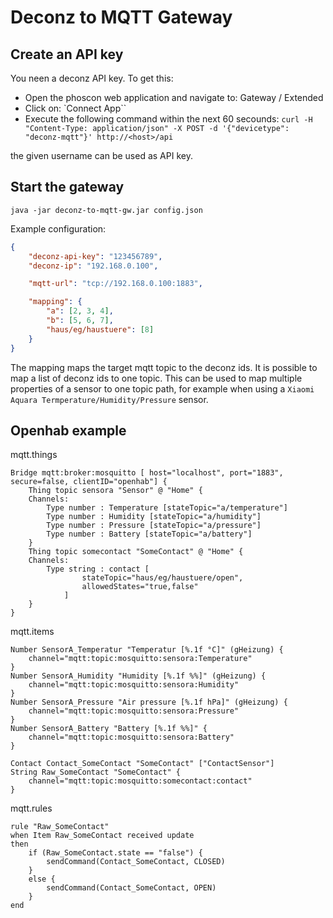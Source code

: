 # Deconz to MQTT Gateway

## Create an API key

You neen a deconz API key. To get this:

- Open the phoscon web application and navigate to: Gateway / Extended
- Click on: `Connect App``
- Execute the following command within the next 60 secounds: `curl -H "Content-Type: application/json" -X POST -d '{"devicetype": "deconz-mqtt"}' http://<host>/api`

the given username can be used as API key.

## Start the gateway

`java -jar deconz-to-mqtt-gw.jar config.json`

Example configuration:

```json
{
    "deconz-api-key": "123456789",
    "deconz-ip": "192.168.0.100",

    "mqtt-url": "tcp://192.168.0.100:1883",

    "mapping": {
        "a": [2, 3, 4],
        "b": [5, 6, 7],
        "haus/eg/haustuere": [8]
    }
}
```

The mapping maps the target mqtt topic to the deconz ids.
It is possible to map a list of deconz ids to one topic.
This can be used to map multiple properties of a sensor to one 
topic path, for example when using a `Xiaomi Aquara Termperature/Humidity/Pressure` sensor.

## Openhab example 

mqtt.things
```
Bridge mqtt:broker:mosquitto [ host="localhost", port="1883", secure=false, clientID="openhab"] {
	Thing topic sensora "Sensor" @ "Home" {
    Channels:
    	Type number : Temperature [stateTopic="a/temperature"]
    	Type number : Humidity [stateTopic="a/humidity"]
		Type number : Pressure [stateTopic="a/pressure"]
		Type number : Battery [stateTopic="a/battery"]
	}
	Thing topic somecontact "SomeContact" @ "Home" {
    Channels:
    	Type string : contact [
				stateTopic="haus/eg/haustuere/open", 
				allowedStates="true,false"
			]
	}
}
```

mqtt.items
```
Number SensorA_Temperatur "Temperatur [%.1f °C]" (gHeizung) {
	channel="mqtt:topic:mosquitto:sensora:Temperature"
}
Number SensorA_Humidity "Humidity [%.1f %%]" (gHeizung) {
	channel="mqtt:topic:mosquitto:sensora:Humidity"
}
Number SensorA_Pressure "Air pressure [%.1f hPa]" (gHeizung) {
	channel="mqtt:topic:mosquitto:sensora:Pressure"
}
Number SensorA_Battery "Battery [%.1f %%]" {
	channel="mqtt:topic:mosquitto:sensora:Battery"
}

Contact Contact_SomeContact "SomeContact" ["ContactSensor"]
String Raw_SomeContact "SomeContact" {
	channel="mqtt:topic:mosquitto:somecontact:contact"
}
```

mqtt.rules
```
rule "Raw_SomeContact" 
when Item Raw_SomeContact received update
then 
    if (Raw_SomeContact.state == "false") {
        sendCommand(Contact_SomeContact, CLOSED)
    }
    else {
        sendCommand(Contact_SomeContact, OPEN)
    }
end
```